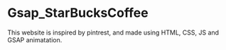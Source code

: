 # Gsap_StarBucksCoffee
This website is inspired by pintrest, and made using HTML, CSS, JS and GSAP animatation.
